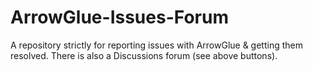 # ArrowGlue-Issues-Forum
A repository strictly for reporting issues with ArrowGlue &amp; getting them resolved.   There is also a Discussions forum (see above buttons).
